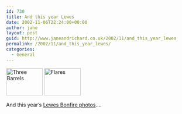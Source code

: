 ```yaml
---
id: 730
title: And this year Lewes
date: 2002-11-06T22:24:00+00:00
author: jane
layout: post
guid: http://www.janeandrichard.co.uk/2002/11/and_this_year_lewes
permalink: /2002/11/and_this_year_lewes/
categories:
  - General
---
```

<img src="http://farm3.static.flickr.com/2462/4085871535_757e96bc44_t.jpg" alt="Three Barrels" height="75" width="100" border="0" />&#160;<img src="http://farm3.static.flickr.com/2678/4085870467_319c8128e1_t.jpg" alt="Flares" height="75" width="100" border="0" />

And this year&#8217;s [Lewes Bonfire photos](http://www.flickr.com/photos/janed/sets/72157622636769245/)&#8230;.